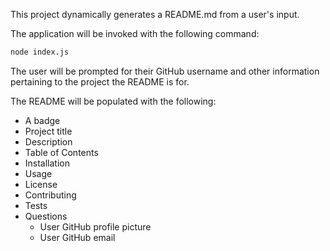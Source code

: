 This project dynamically generates a README.md from a user's input. 

The application will be invoked with the following command:

```sh
node index.js
```

The user will be prompted for their GitHub username and other information pertaining to the project the README is for.

The README will be populated with the following:

* A badge
* Project title
* Description
* Table of Contents
* Installation
* Usage
* License
* Contributing
* Tests
* Questions
  * User GitHub profile picture
  * User GitHub email






